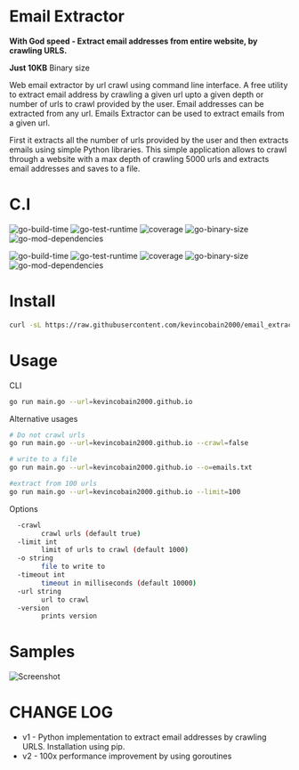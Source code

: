 # Email Extractor

**With God speed - Extract email addresses from entire website, by crawling URLS.**

**Just 10KB** Binary size

Web email extractor by url crawl using command line interface. A free utility to extract email address by crawling a given url upto a given depth or number of urls to crawl provided by the user. Email addresses can be extracted from any url. Emails Extractor can be used to extract emails from a given url.

First it extracts all the number of urls provided by the user and then extracts emails using simple Python libraries. This simple application allows to crawl through a website with a max depth of crawling 5000 urls and extracts email addresses and saves to a file.

# C.I

![go-build-time](https://coveritup.app/badge?org=kevincobain2000&repo=email_extractor&type=go-build-time&branch=master)
![go-test-runtime](https://coveritup.app/badge?org=kevincobain2000&repo=email_extractor&type=go-test-runtime&branch=master)
![coverage](https://coveritup.app/badge?org=kevincobain2000&repo=email_extractor&type=coverage&branch=master)
![go-binary-size](https://coveritup.app/badge?org=kevincobain2000&repo=email_extractor&type=go-binary-size&branch=master)
![go-mod-dependencies](https://coveritup.app/badge?org=kevincobain2000&repo=email_extractor&type=go-mod-dependencies&branch=master)

![go-build-time](https://coveritup.app/chart?org=kevincobain2000&repo=email_extractor&type=go-build-time&output=svg&width=160&height=160&branch=master&line=fill)
![go-test-runtime](https://coveritup.app/chart?org=kevincobain2000&repo=email_extractor&type=go-test-runtime&output=svg&width=160&height=160&branch=master&line=fill)
![coverage](https://coveritup.app/chart?org=kevincobain2000&repo=email_extractor&type=coverage&output=svg&width=160&height=160&branch=master)
![go-binary-size](https://coveritup.app/chart?org=kevincobain2000&repo=email_extractor&type=go-binary-size&output=svg&width=160&height=160&branch=master)
![go-mod-dependencies](https://coveritup.app/chart?org=kevincobain2000&repo=email_extractor&type=go-mod-dependencies&output=svg&width=160&height=160&branch=master&line=fill)


# Install

```sh
curl -sL https://raw.githubusercontent.com/kevincobain2000/email_extractor/master/install.sh | sh
```


# Usage

CLI

```sh
go run main.go --url=kevincobain2000.github.io
```

Alternative usages


```sh
# Do not crawl urls
go run main.go --url=kevincobain2000.github.io --crawl=false

# write to a file
go run main.go --url=kevincobain2000.github.io --o=emails.txt

#extract from 100 urls
go run main.go --url=kevincobain2000.github.io --limit=100
```

Options

```sh
  -crawl
    	crawl urls (default true)
  -limit int
    	limit of urls to crawl (default 1000)
  -o string
    	file to write to
  -timeout int
    	timeout in milliseconds (default 10000)
  -url string
    	url to crawl
  -version
    	prints version
```

# Samples

![Screenshot](https://imgur.com/EDKlBIh.png)

# CHANGE LOG

- v1 - Python implementation to extract email addresses by crawling URLS. Installation using pip.
- v2 - 100x performance improvement by using goroutines